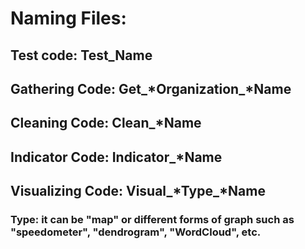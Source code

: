 # Naming Files:
## Test code: Test_Name
## Gathering Code: Get_*Organization_*Name
## Cleaning Code: Clean_*Name
## Indicator Code: Indicator_*Name
## Visualizing Code: Visual_*Type_*Name
### Type: it can be "map" or different forms of graph such as "speedometer", "dendrogram", "WordCloud", etc.

